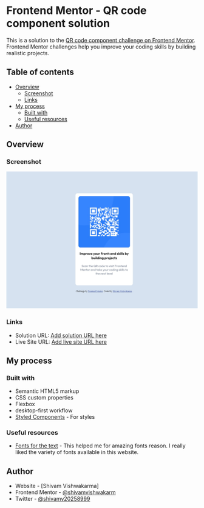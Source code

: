 # Frontend Mentor - QR code component solution

This is a solution to the [QR code component challenge on Frontend Mentor](https://www.frontendmentor.io/challenges/qr-code-component-iux_sIO_H). Frontend Mentor challenges help you improve your coding skills by building realistic projects. 

## Table of contents

- [Overview](#overview)
  - [Screenshot](#screenshot)
  - [Links](#links)
- [My process](#my-process)
  - [Built with](#built-with)
  - [Useful resources](#useful-resources)
- [Author](#author)


## Overview

### Screenshot

![](/screenshot.jpg)


### Links

- Solution URL: [Add solution URL here](https://your-solution-url.com)
- Live Site URL: [Add live site URL here](https://your-live-site-url.com)

## My process

### Built with

- Semantic HTML5 markup
- CSS custom properties
- Flexbox
- desktop-first workflow
- [Styled Components](/styles.css) - For styles


### Useful resources

- [Fonts for the text](https://fonts.google.com/) - This helped me for amazing fonts reason. I really liked the variety of fonts available in this website.


## Author

- Website - [Shivam Vishwakarma]
- Frontend Mentor - [@shivamvishwakarm](https://www.frontendmentor.io/profile/shivamvishwakarm)
- Twitter - [@shivamv20258999](https://twitter.com/shivamv20258999)

